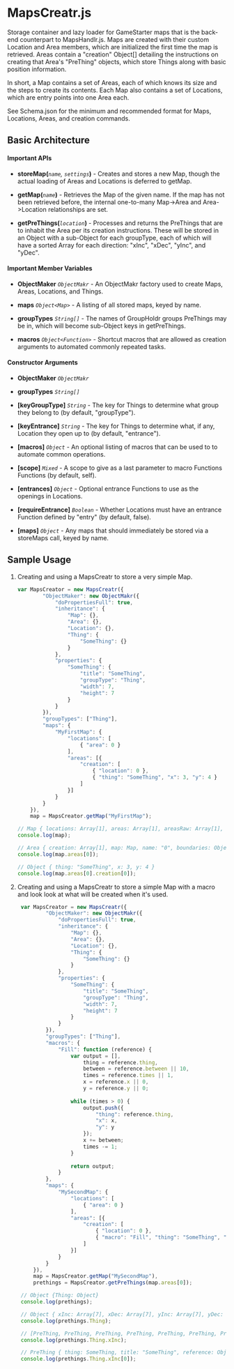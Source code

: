 # MapsCreatr.js

Storage container and lazy loader for GameStarter maps that is the back-end
counterpart to MapsHandlr.js. Maps are created with their custom Location and
Area members, which are initialized the first time the map is retrieved. 
Areas contain a "creation" Object[] detailing the instructions on creating 
that Area's "PreThing" objects, which store Things along with basic position
information. 

In short, a Map contains a set of Areas, each of which knows its size and the
steps to create its contents. Each Map also contains a set of Locations, 
which are entry points into one Area each. 

See Schema.json for the minimum and recommended format for Maps, Locations,
Areas, and creation commands.


## Basic Architecture

#### Important APIs

* **storeMap(***`name`, `settings`***)** - Creates and stores a new Map, though
the actual loading of Areas and Locations is deferred to getMap.

* **getMap(***`name`***)** - Retrieves the Map of the given name. If the map has
not been retrieved before, the internal one-to-many Map->Area and Area->Location
relationships are set.

* **getPreThings(***`location`***)** - Processes and returns the PreThings that
are to inhabit the Area per its creation instructions. These will be stored in 
an Object with a sub-Object for each groupType, each of which will have a sorted
Array for each direction: "xInc", "xDec", "yInc", and "yDec".

#### Important Member Variables

* **ObjectMaker** *`ObjectMakr`* - An ObjectMakr factory used to create Maps,
Areas, Locations, and Things.

* **maps** *`Object<Map>`* - A listing of all stored maps, keyed by name.

* **groupTypes** *`String[]`* - The names of GroupHoldr groups PreThings may be
in, which will become sub-Object keys in getPreThings.

* **macros** *`Object<Function>`* - Shortcut macros that are allowed as creation
arguments to automated commonly repeated tasks.

#### Constructor Arguments

* **ObjectMaker** *`ObjectMakr`*

* **groupTypes** *`String[]`*

* **[keyGroupType]** *`String`* - The key for Things to determine what group
they belong to (by default, "groupType").

* **[keyEntrance]** *`String`* - The key for Things to determine what, if any,
Location they open up to (by default, "entrance").

* **[macros]** *`Object`* - An optional listing of macros that can be used to
to automate common operations.

* **[scope]** *`Mixed`* - A scope to give as a last parameter to macro Functions
Functions (by default, self).

* **[entrances]** *`Object`* -  Optional entrance Functions to use as the 
openings in Locations.

* **[requireEntrance]** *`Boolean`* - Whether Locations must have an entrance
Function defined by "entry" (by default, false).

* **[maps]** *`Object`* - Any maps that should immediately be stored via a
storeMaps call, keyed by name.


## Sample Usage

1.  Creating and using a MapsCreatr to store a very simple Map.

    ```javascript
    var MapsCreator = new MapsCreatr({
            "ObjectMaker": new ObjectMakr({
                "doPropertiesFull": true,
                "inheritance": {
                    "Map": {},
                    "Area": {},
                    "Location": {},
                    "Thing": {
                        "SomeThing": {}
                    }
                },
                "properties": {
                    "SomeThing": {
                        "title": "SomeThing",
                        "groupType": "Thing",
                        "width": 7,
                        "height": 7
                    }
                }
            }),
            "groupTypes": ["Thing"],
            "maps": {
                "MyFirstMap": {
                    "locations": [
                        { "area": 0 }
                    ],
                    "areas": [{
                        "creation": [
                            { "location": 0 },
                            { "thing": "SomeThing", "x": 3, "y": 4 }
                        ]
                    }]
                }
            }
        }),
        map = MapsCreator.getMap("MyFirstMap");

    // Map { locations: Array[1], areas: Array[1], areasRaw: Array[1], ... }
    console.log(map);

    // Area { creation: Array[1], map: Map, name: "0", boundaries: Object, ... }
    console.log(map.areas[0]);

    // Object { thing: "SomeThing", x: 3, y: 4 }
    console.log(map.areas[0].creation[0]);
    ```

2. Creating and using a MapsCreatr to store a simple Map with a macro and look
   look at what will be created when it's used.
   
   ```javascript
    var MapsCreator = new MapsCreatr({
            "ObjectMaker": new ObjectMakr({
                "doPropertiesFull": true,
                "inheritance": {
                    "Map": {},
                    "Area": {},
                    "Location": {},
                    "Thing": {
                        "SomeThing": {}
                    }
                },
                "properties": {
                    "SomeThing": {
                        "title": "SomeThing",
                        "groupType": "Thing",
                        "width": 7,
                        "height": 7
                    }
                }
            }),
            "groupTypes": ["Thing"],
            "macros": {
                "Fill": function (reference) {
                    var output = [],
                        thing = reference.thing,
                        between = reference.between || 10,
                        times = reference.times || 1,
                        x = reference.x || 0,
                        y = reference.y || 0;
                    
                    while (times > 0) {
                        output.push({
                            "thing": reference.thing,
                            "x": x,
                            "y": y
                        });
                        x += between;
                        times -= 1;
                    }
                    
                    return output;
                }
            },
            "maps": {
                "MySecondMap": {
                    "locations": [
                        { "area": 0 }
                    ],
                    "areas": [{
                        "creation": [
                            { "location": 0 },
                            { "macro": "Fill", "thing": "SomeThing", "times": 7, "x": 3, "y": 4 }
                        ]
                    }]
                }
            }
        }),
        map = MapsCreator.getMap("MySecondMap"),
        prethings = MapsCreator.getPreThings(map.areas[0]);

    // Object {Thing: Object}
    console.log(prethings);

    // Object { xInc: Array[7], xDec: Array[7], yInc: Array[7], yDec: ... }
    console.log(prethings.Thing);

    // [PreThing, PreThing, PreThing, PreThing, PreThing, PreThing, PreThing]
    console.log(prethings.Thing.xInc);

    // PreThing { thing: SomeThing, title: "SomeThing", reference: Object, ... }
    console.log(prethings.Thing.xInc[0]);
    ```